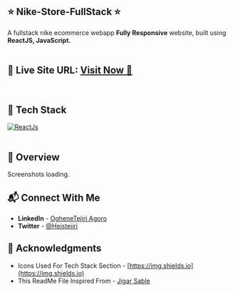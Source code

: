 ## ⭐ Nike-Store-FullStack ⭐
A fullstack nike ecommerce webapp **Fully Responsive** website, built using **ReactJS, JavaScript.**
<br>
<br>

## 📌 **Live Site URL:** <a href="" target="_blank">**Visit Now** 🚀</a>  
<br>


## 📌 Tech Stack
[![ReactJs](https://img.shields.io/badge/react%20-%23323330.svg?&style=for-the-badge&logo=react&logoColor=%23F7DF1E)](https://github.com/heistejiri)
<br>
<br>

## 📌 Overview
  Screenshots loading.
  

## 📬 Connect With Me

- **LinkedIn** - [OgheneTejiri Agoro](https://www.linkedin.com/in/heistejiri/)
- **Twitter** - [@Heistejiri](https://www.twitter.com/heistejiri)

## 📌 Acknowledgments

- Icons Used For Tech Stack Section - [https://img.shields.io](https://img.shields.io)
- This ReadMe File Inspired From - [Jigar Sable](https://github.com/jigar-sable)
